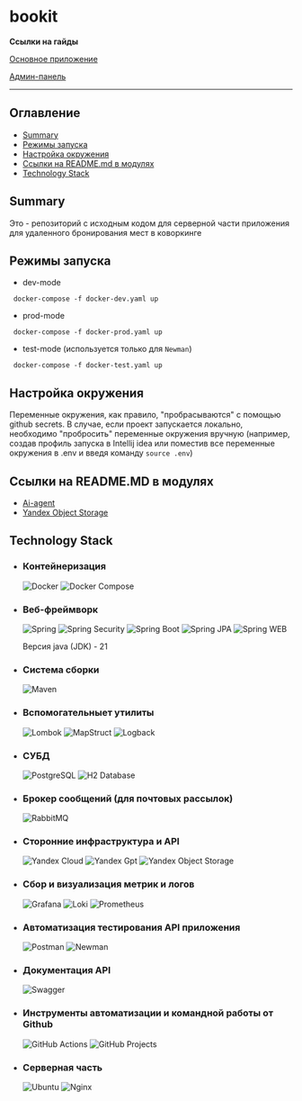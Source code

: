 # bookit

**Ссылки на гайды**

[Основное приложение](https://github.com/open-cu/bookit-back/wiki/User-Guide)

[Админ-панель](https://github.com/open-cu/bookit-back/wiki/Admin-panel-guide)

---

## Оглавление

  * [Summary](#summary)
  * [Режимы запуска](#режимы-запуска)
  * [Настройка окружения](#настройка-окружения)
  * [Ссылки на README.md в модулях](#ссылки-на-readmemd-в-модулях)
  * [Technology Stack](#technology-stack)

## Summary
Это - репозиторий с исходным кодом для серверной части приложения для удаленного бронирования мест в коворкинге

## Режимы запуска

* dev-mode

``` docker-compose -f docker-dev.yaml up```

* prod-mode

``` docker-compose -f docker-prod.yaml up```

* test-mode (используется только для ```Newman```)

``` docker-compose -f docker-test.yaml up```

## Настройка окружения
Переменные окружения, как правило, "пробрасываются" с помощью github secrets. В случае, если проект запускается локально, необходимо "пробросить" переменные окружения вручную (например, создав профиль запуска в Intellij idea или поместив все переменные окружения в .env и введя команду ```source .env```)

## Ссылки на README.MD в модулях
 * [Ai-agent](/ai-agent-adapter/README.md)
 * [Yandex Object Storage](/s3-adapter/src/main/java/com/opencu/bookit/adapter/out/s3_adapter/README.md)

## Technology Stack
* ### Контейнеризация
  ![Docker](https://img.shields.io/badge/docker-257bd6?style=for-the-badge&logo=docker&logoColor=white)
  ![Docker Compose](https://img.shields.io/badge/docker--compose-2496ED?style=for-the-badge&logo=docker&logoColor=white)

* ### Веб-фреймворк
  ![Spring](https://img.shields.io/badge/Spring-6DB33F?style=for-the-badge&logo=spring&logoColor=white)
  ![Spring Security](https://img.shields.io/badge/Spring_Security-6DB33F?style=for-the-badge&logo=spring-security&logoColor=white)
  ![Spring Boot](https://img.shields.io/badge/Spring_Boot-6DB33F?style=for-the-badge&logo=springboot&logoColor=white)
  ![Spring JPA](https://img.shields.io/badge/Spring_JPA-6DB33F?style=for-the-badge&logo=spring&logoColor=white)
  ![Spring WEB](https://img.shields.io/badge/Spring_WEB-6DB33F?style=for-the-badge&logo=spring&logoColor=white)

  Версия java (JDK) - 21

* ### Система сборки
  ![Maven](https://img.shields.io/badge/Maven-C71A36?style=for-the-badge&logo=apachemaven&logoColor=white)
* ### Вспомогательныет утилиты
  ![Lombok](https://img.shields.io/badge/Lombok-%23FF6600?style=for-the-badge&logo=Lombok&logoColor=white)
  ![MapStruct](https://img.shields.io/badge/MapStruct-%23FF6600?style=for-the-badge&logo=MapStruct&logoColor=white)
  ![Logback](https://img.shields.io/badge/Logback-%23FF6600?style=for-the-badge&logo=Logback&logoColor=white)

* ### СУБД
  ![PostgreSQL](https://img.shields.io/badge/postgresql-4169e1?style=for-the-badge&logo=postgresql&logoColor=white)
  ![H2 Database](https://img.shields.io/badge/H2%20Database-2C3E50?style=for-the-badge&logo=h2Database&logoColor=white)

* ### Брокер сообщений (для почтовых рассылок)
  ![RabbitMQ](https://img.shields.io/badge/-rabbitmq-%23FF6600?style=for-the-badge&logo=rabbitmq&logoColor=white)

* ### Сторонние инфраструктура и API
  ![Yandex Cloud](https://img.shields.io/badge/Yandex_Cloud-5282FF?style=for-the-badge&logo=yandexcloud&logoColor=white)
  ![Yandex Gpt](https://img.shields.io/badge/Yandex_Gpt-5282FF?style=for-the-badge&logo=yandexcloud&logoColor=white)
  ![Yandex Object Storage](https://img.shields.io/badge/Yandex_Object_Storage-5282FF?style=for-the-badge&logo=yandexcloud&logoColor=white)

* ### Сбор и визуализация метрик и логов
  ![Grafana](https://img.shields.io/badge/Grafana-F46800?style=for-the-badge&logo=grafana&logoColor=white)
  ![Loki](https://img.shields.io/badge/Loki-F46800?style=for-the-badge&logo=grafana&logoColor=white)
  ![Prometheus](https://img.shields.io/badge/Prometheus-E6522C?style=for-the-badge&logo=prometheus&logoColor=white)

* ### Автоматизация тестирования API приложения
  ![Postman](https://img.shields.io/badge/Postman-FF6C37?style=for-the-badge&logo=postman&logoColor=white)
  ![Newman](https://img.shields.io/badge/Newman-007ACC?style=for-the-badge&logo=postman&logoColor=white)

* ### Документация API 
  ![Swagger](https://img.shields.io/badge/Swagger-6DB33F?style=for-the-badge&logo=swagger&logoColor=white)

* ### Инструменты автоматизации и командной работы от Github
  ![GitHub Actions](https://img.shields.io/badge/GitHub_Actions-2088FF?style=for-the-badge&logo=github-actions&logoColor=white)
  ![GitHub Projects](https://img.shields.io/badge/GitHub_Projects-181717?style=for-the-badge&logo=github&logoColor=white "Вместо Jira")

* ### Серверная часть
  ![Ubuntu](https://img.shields.io/badge/Ubuntu-E95420?style=for-the-badge&logo=ubuntu&logoColor=white)
  ![Nginx](https://img.shields.io/badge/Nginx-009639?style=for-the-badge&logo=nginx&logoColor=white)
